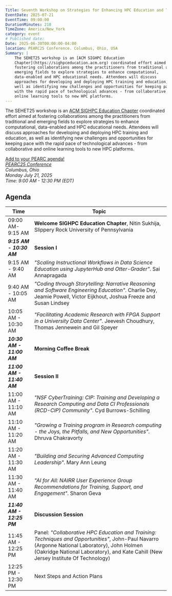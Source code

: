 ```yaml
---
Title: Seventh Workshop on Strategies for Enhancing HPC Education and Training (SEHET25)
EventDate: 2025-07-21
EventTime: 09:00:00
DurationMinutes: 210
TimeZone: America/New_York
category: event
# Published date:
Date: 2025-06-30T00:00:00-04:00
location: PEARC25 Conference. Columbus, Ohio, USA 
Summary: |
    The SEHET25 workshop is an [ACM SIGHPC Education
    Chapter](https://sighpceducation.acm.org) coordinated effort aimed at
    fostering collaborations among the practitioners from traditional and
    emerging fields to explore strategies to enhance computational,
    data-enabled and HPC educational needs. Attendees will discuss
    approaches for developing and deploying HPC training and education, as
    well as identifying new challenges and opportunities for keeping pace
    with the rapid pace of technological advances - from collaborative and
    online learning tools to new HPC platforms.
---
```



The SEHET25 workshop is an [ACM SIGHPC Education
Chapter](https://sighpceducation.acm.org) coordinated effort aimed at
fostering collaborations among the practitioners from traditional and
emerging fields to explore strategies to enhance computational,
data-enabled and HPC educational needs. Attendees will discuss
approaches for developing and deploying HPC training and education, as
well as identifying new challenges and opportunities for keeping pace
with the rapid pace of technological advances - from collaborative and
online learning tools to new HPC platforms.

[Add to your PEARC agenda!](https://pearc.acm.org/pearc25/workshops-and-tutorials/#half-day-AM-workshop)  
*[PEARC25 Conference](https://pearc.acm.org/pearc25/)*  
*Columbus, Ohio*  
*Monday July 21, 2025*  
*Time: 9:00 AM - 12:30 PM (EDT)*  

## Agenda

| **Time** | **Topic** |
|---|---|
| 09:00 AM-9:15 AM | **Welcome SIGHPC Education Chapter**,  Nitin Sukhija, Slippery Rock University of Pennsylvania |
| **_9:15 AM - 10:30 AM_** | **Session I** |
| 9:15 AM - 9:40 AM | *"Scaling Instructional Workflows in Data Science Education using JupyterHub and Otter-Grader"*. Sai Annapragada |
| 9:40 AM - 10:05 AM | *"Coding through Storytelling: Narrative Reasoning and Software Engineering Education"*. Charlie Dey, Jeamie Powell, Victor Eijkhout, Joshua Freeze and Susan Lindsey |
| 10:05 AM - 10:30 AM | *"Facilitating Academic Research with FPGA Support in a University Data Center"*. Jeevesh Choudhury, Thomas Jennewein and Gil Speyer |
| ***10:30 AM - 11:00 AM*** | **Morning Coffee Break** |
| ***11:00 AM - 11:40 AM*** | **Session II** |
| 11:00 AM - 11:10 AM | *"NSF CyberTraining: CIP: Training and Developing a Research Computing and Data CI Professionals (RCD-CIP) Community"*. Cyd Burrows-Schilling |
| 11:10 AM - 11:20 AM | *"Growing a Training program in Research computing - the Joys, the Pitfalls, and New Opportunities"*. Dhruva Chakravorty |
| 11:20 AM - 11:30 AM | *"Building and Securing Advanced Computing Leadership"*. Mary Ann Leung |
| 11:30 AM - 11:40 AM | *"AI for All: NAIRR User Experience Group Recommendations for Training, Support, and Engagement"*. Sharon Geva |
| _**11:40 AM - 12:25 PM**_ | **Discussion Session** |
| 11:45 AM - 12:25 PM | Panel: *"Collaborative HPC Education and Training: Techniques and Opportunities"*, John-Paul Navarro (Argonne National Laboratory), John Holmen (Oakridge National Laboratory), and Kate Cahill (New Jersey Institute Of Technology) |
| 12:25 PM - 12:30 PM | Next Steps and Action Plans |
